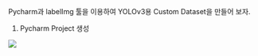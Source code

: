 Pycharm과 labelImg 툴을 이용하여 YOLOv3용 Custom Dataset을 만들어 보자.    
1) Pycharm Project 생성   
<img src="![20210325_120758](https://user-images.githubusercontent.com/81284736/112413185-1d6ea000-8d63-11eb-8509-e4a9ad52242a.jpg)">
